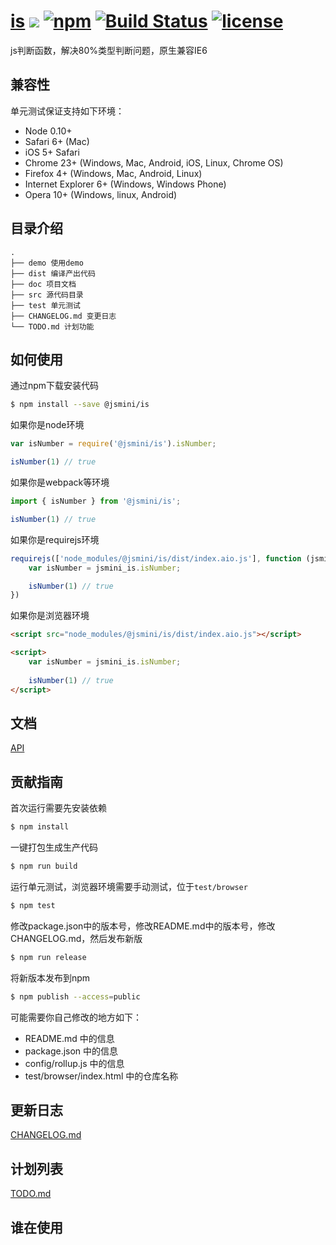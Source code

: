 # [is](https://github.com/yanhaijing/is) [![](https://img.shields.io/badge/Powered%20by-jslib%20base-brightgreen.svg)](https://github.com/yanhaijing/jslib-base) [![npm](https://img.shields.io/badge/npm-0.5.0-orange.svg)](https://www.npmjs.com/package/@jsmini/is) [![Build Status](https://travis-ci.org/jsmini/is.svg?branch=master)](https://travis-ci.org/jsmini/is) [![license](https://img.shields.io/badge/license-MIT-blue.svg)](https://github.com/jsmini/is/blob/master/LICENSE)
js判断函数，解决80%类型判断问题，原生兼容IE6

## 兼容性
单元测试保证支持如下环境：

- Node 0.10+
- Safari 6+ (Mac)
- iOS 5+ Safari
- Chrome 23+ (Windows, Mac, Android, iOS, Linux, Chrome OS)
- Firefox 4+ (Windows, Mac, Android, Linux)
- Internet Explorer 6+ (Windows, Windows Phone)
- Opera 10+ (Windows, linux, Android)

## 目录介绍

```
.
├── demo 使用demo
├── dist 编译产出代码
├── doc 项目文档
├── src 源代码目录
├── test 单元测试
├── CHANGELOG.md 变更日志
└── TODO.md 计划功能
```

## 如何使用
通过npm下载安装代码

```bash
$ npm install --save @jsmini/is
```

如果你是node环境

```js
var isNumber = require('@jsmini/is').isNumber;

isNumber(1) // true
```

如果你是webpack等环境

```js
import { isNumber } from '@jsmini/is';

isNumber(1) // true
```

如果你是requirejs环境

```js
requirejs(['node_modules/@jsmini/is/dist/index.aio.js'], function (jsmini_is) {
    var isNumber = jsmini_is.isNumber;

    isNumber(1) // true
})
```

如果你是浏览器环境

```html
<script src="node_modules/@jsmini/is/dist/index.aio.js"></script>

<script>
    var isNumber = jsmini_is.isNumber;
    
    isNumber(1) // true
</script>
```

## 文档
[API](https://github.com/jsmini/is/blob/master/doc/api.md)

## 贡献指南
首次运行需要先安装依赖

```bash
$ npm install
```

一键打包生成生产代码

```bash
$ npm run build
```

运行单元测试，浏览器环境需要手动测试，位于`test/browser`

```bash
$ npm test
```

修改package.json中的版本号，修改README.md中的版本号，修改CHANGELOG.md，然后发布新版

```bash
$ npm run release
```

将新版本发布到npm

```bash
$ npm publish --access=public
```

可能需要你自己修改的地方如下：

- README.md 中的信息
- package.json 中的信息
- config/rollup.js 中的信息
- test/browser/index.html 中的仓库名称

## 更新日志
[CHANGELOG.md](https://github.com/jsmini/is/blob/master/CHANGELOG.md)

## 计划列表
[TODO.md](https://github.com/jsmini/is/blob/master/TODO.md)

## 谁在使用
